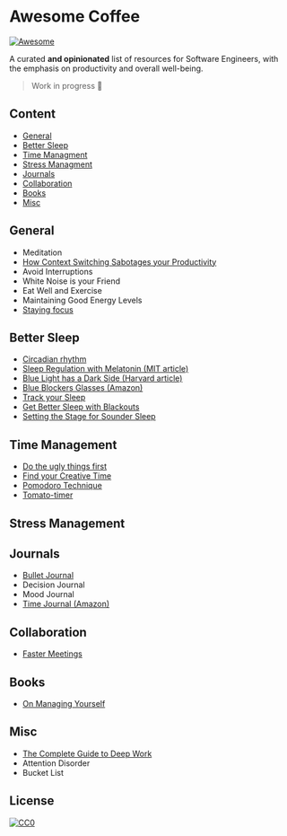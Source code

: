 # Awesome Coffee

[![Awesome](https://cdn.rawgit.com/sindresorhus/awesome/d7305f38d29fed78fa85652e3a63e154dd8e8829/media/badge.svg)](https://github.com/sindresorhus/awesome)

A curated **and opinionated** list of resources for Software Engineers, with the emphasis on productivity and overall well-being.

> Work in progress 🔨

## Content

- [General](#general)
- [Better Sleep](#better-sleep)
- [Time Managment](#time-managment)
- [Stress Managment](#stress-managment)
- [Journals](#journals)
- [Collaboration](#collaboration)
- [Books](#books)
- [Misc](#books)

## General

- Meditation
- [How Context Switching Sabotages your Productivity](https://blog.doist.com/context-switching/)
- Avoid Interruptions
- White Noise is your Friend
- Eat Well and Exercise
- Maintaining Good Energy Levels
- [Staying focus](https://www.focusmate.com/)

## Better Sleep

- [Circadian rhythm](https://www.nigms.nih.gov/education/fact-sheets/Pages/circadian-rhythms.aspx)
- [Sleep Regulation with Melatonin (MIT article)](https://news.mit.edu/2005/melatonin)
- [Blue Light has a Dark Side (Harvard article)](https://www.health.harvard.edu/staying-healthy/blue-light-has-a-dark-side)
- [Blue Blockers Glasses (Amazon)](https://www.amazon.com/blue-blocker-glasses/s?k=blue+blocker+glasses)
- [Track your Sleep](https://ouraring.com/)
- [Get Better Sleep with Blackouts](https://www.youtube.com/watch?v=0O2gpMDUr7o)
- [Setting the Stage for Sounder Sleep](https://www.health.harvard.edu/staying-healthy/setting-the-stage-for-sounder-sleep)

## Time Management

- [Do the ugly things first](https://www.youtube.com/watch?v=oTugjssqOT0&t=1256s)
- [Find your Creative Time](https://youtu.be/oTugjssqOT0?t=2716)
- [Pomodoro Technique](https://medium.com/@hectormunozg/complete-guide-to-the-pomodoro-technique-613d05ef60ef)
- [Tomato-timer](https://tomato-timer.com/)

## Stress Management

## Journals

- [Bullet Journal](https://bulletjournal.com/)
- Decision Journal
- Mood Journal
- [Time Journal (Amazon)](https://www.amazon.com/dp/B07X3XV7J7)

## Collaboration

- [Faster Meetings](https://trymeeter.com/)

## Books

- [On Managing Yourself](https://www.amazon.com/Managing-Yourself-Measure-Clayton-Christensen/dp/1422157997)

## Misc

- [The Complete Guide to Deep Work](https://blog.doist.com/deep-work/)
- Attention Disorder
- Bucket List

## License

[![CC0](https://mirrors.creativecommons.org/presskit/buttons/88x31/svg/cc-zero.svg)](https://creativecommons.org/publicdomain/zero/1.0/)
